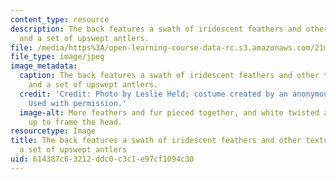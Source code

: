 ```yaml
---
content_type: resource
description: The back features a swath of iridescent feathers and other textured fur,
  and a set of upswept antlers.
file: /media/https%3A/open-learning-course-data-rc.s3.amazonaws.com/21m-715-the-craft-of-costume-design-fall-2009/614387c63212ddc0c3c1e97cf1094c30_IMG_0730.jpg
file_type: image/jpeg
image_metadata:
  caption: The back features a swath of iridescent feathers and other textured fur,
    and a set of upswept antlers.
  credit: 'Credit: Photo by Leslie Held; costume created by an anonymous MIT student.
    Used with permission.'
  image-alt: More feathers and fur pieced together, and white twisted antlers curving
    up to frame the head.
resourcetype: Image
title: The back features a swath of iridescent feathers and other textured fur, and
  a set of upswept antlers
uid: 614387c6-3212-ddc0-c3c1-e97cf1094c30
---
```

